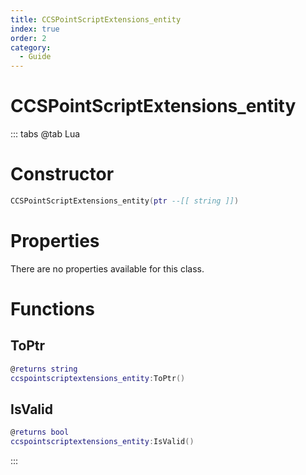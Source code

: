 ```yaml
---
title: CCSPointScriptExtensions_entity
index: true
order: 2
category:
  - Guide
---
```


# CCSPointScriptExtensions_entity

::: tabs
@tab Lua
# Constructor
```lua
CCSPointScriptExtensions_entity(ptr --[[ string ]])
```
# Properties
There are no properties available for this class.
# Functions
## ToPtr
```lua
@returns string
ccspointscriptextensions_entity:ToPtr()
```
## IsValid
```lua
@returns bool
ccspointscriptextensions_entity:IsValid()
```

:::